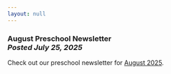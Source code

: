 ```yaml
---
layout: null
---
```


<h3 class="ui header">
  August Preschool Newsletter
  <div class="sub header">
    <i>Posted July 25, 2025</i>
  </div>
</h3>

Check out our preschool newsletter for
<a href="{{ site.baseurl }}/assets/newsletters/2025-2026/COH_August_2025_Newsletter.pdf">August 2025</a>.
